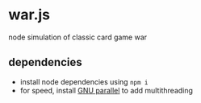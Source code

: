 # war.js
node simulation of classic card game war

## dependencies
* install node dependencies using `npm i`
* for speed, install [GNU parallel](https://www.gnu.org/software/parallel/) to add multithreading
